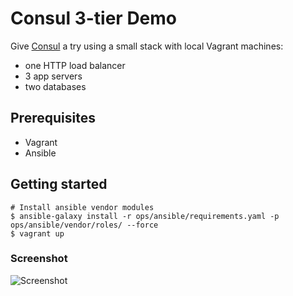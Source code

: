 # Consul 3-tier Demo

Give [Consul](http://consul.io) a try using a small stack with local
Vagrant machines:

* one HTTP load balancer
* 3 app servers
* two databases

## Prerequisites

* Vagrant
* Ansible

## Getting started

```shell
# Install ansible vendor modules
$ ansible-galaxy install -r ops/ansible/requirements.yaml -p ops/ansible/vendor/roles/ --force
$ vagrant up
```

### Screenshot

![Screenshot](http://i.imgur.com/f5xa5dJ.png)

